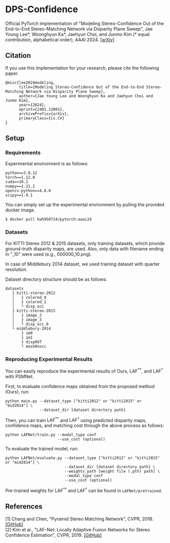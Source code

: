 # DPS-Confidence
Official PyTorch implementation of "Modeling Stereo-Confidence Out of the End-to-End Stereo-Matching Network via Disparity Plane Sweep", Jae Young Lee*, Woonghyun Ka*, Jaehyun Choi, and Junmo Kim (* equal contribution, alphabetical order), AAAI 2024. [[arXiv]](https://arxiv.org/abs/2401.12001)

## Citation
If you use this implementation for your research, please cite the following paper. 
```shell
@misc{lee2024modeling,
      title={Modeling Stereo-Confidence Out of the End-to-End Stereo-Matching Network via Disparity Plane Sweep}, 
      author={Jae Young Lee and Woonghyun Ka and Jaehyun Choi and Junmo Kim},
      year={2024},
      eprint={2401.12001},
      archivePrefix={arXiv},
      primaryClass={cs.CV}
}
```

## Setup
### Requirements
Experimental environment is as follows:
```shell
python==3.8.12
torch==1.12.0
cuda==10.2
numpy==1.21.2
opencv-python==4.8.0
scipy==1.9.1
```
You can simply set up the experimental environment by pulling the provided docker image.
```shell
$ docker pull kwh950724/pytorch:aaai24
```

### Datasets
For KITTI Stereo 2012 & 2015 datasets, only training datasets, which provide ground-truth disparity maps, are used.
Also, only data with filename ending in "_10" were used (e.g., 000000_10.png).<br/>

In case of Middlebury 2014 dataset, we used training dataset with quarter resolution.<br/>

Dataset directory structure should be as follows:
```shell
datasets
   ├ kitti-stereo-2012
   │   ├ colored_0
   │   ├ colored_1
   │   └ disp_occ
   ├ kitti-stereo-2015
   │   ├ image_2
   │   ├ image_3
   │   └ disp_occ_0
   └ middlebury-2014
       ├ im0
       ├ im1
       ├ disp0GT
       └ mask0nocc
```

### Reproducing Experimental Results
You can easily reproduce the experimental results of $\mathrm{Ours}$, $\mathrm{LAF^{*\dagger}}$, and $\mathrm{LAF^{\dagger}}$ with $\mathrm{PSMNet}$.<br/>

First, to evaluate confidence maps obtained from the proposed method ($\mathrm{Ours}$), run:
```shell
python main.py --dataset_type ["kitti2012" or "kitti2015" or "mid2014"] \
               --dataset_dir [dataset directory path]
```
Then, you can train $\mathrm{LAF^{*\dagger}}$ and $\mathrm{LAF^{\dagger}}$ using predicted disparity maps, confidence maps, and matching cost through the above process as follows:
```shell
python LAFNet/train.py --modal_type conf
                       --use_cost (optional)
```
To evaluate the trained model, run:
```shell
python LAFNet/evaluate.py --dataset_type ["kitti2012" or "kitti2015" or "mid2014"] \
                          --dataset_dir [dataset directory path] \
                          --weights_path [weight file (.pth) path] \
                          --modal_type conf
                          --use_cost (optional)
```
Pre-trained weights for $\mathrm{LAF^{*\dagger}}$ and $\mathrm{LAF^{\dagger}}$ can be found in `LAFNet/pretrained`.

## References
[1] Chang and Chen, "Pyramid Stereo Matching Network", CVPR, 2018. [[GitHub]](https://github.com/JiaRenChang/PSMNet?tab=readme-ov-file)<br/>
[2] Kim et al., "LAF-Net: Locally Adaptive Fusion Networks for Stereo Confidence Estimation", CVPR, 2019. [[GitHub]](https://github.com/seungryong/LAF)
